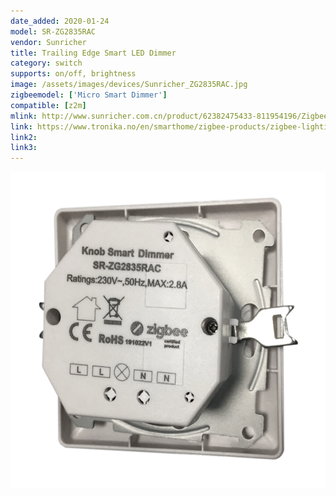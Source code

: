 ```yaml
---
date_added: 2020-01-24
model: SR-ZG2835RAC
vendor: Sunricher
title: Trailing Edge Smart LED Dimmer
category: switch
supports: on/off, brightness 
image: /assets/images/devices/Sunricher_ZG2835RAC.jpg
zigbeemodel: ['Micro Smart Dimmer']
compatible: [z2m]
mlink: http://www.sunricher.com.cn/product/62382475433-811954196/Zigbee_3_0_certified_trailing_edge_smart_led_dimmer_SR_ZG2835RAC_for_halogen_incandescent_led_bulb.html
link: https://www.tronika.no/en/smarthome/zigbee-products/zigbee-lighting-control/dimmer-zg2835rac.html
link2: 
link3: 
---
```

![Back](/assets/images/devices/Sunricher_ZG2835RAC-backside.jpg)

